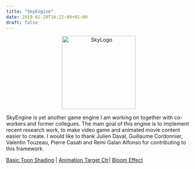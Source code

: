 ```yaml
---
title: "SkyEngine"
date: 2019-02-20T16:22:09+01:00
draft: false
---
```


<p align="center"> <img src="/Images/SkyEngine/SkyLogoMob.png" alt="SkyLogo" style="width:200px;"/></p>
SkyEngine is yet another game engine I am working on together with co-workers and former collegues. The main goal of this engine is to implement recent research work, to make video game and animated movie content easier to create. I would like to thank Julien Daval, Guillaume Cordonnier, Valentin Touzeau, Pierre Casati and Remi Galan Alfonso for contributing to this framework.





[Basic Toon Shading](../basic_toon_shading) | [Animation Target Ctr](../animation_target_ctr)| [Bloom Effect](../bloom_effect)
